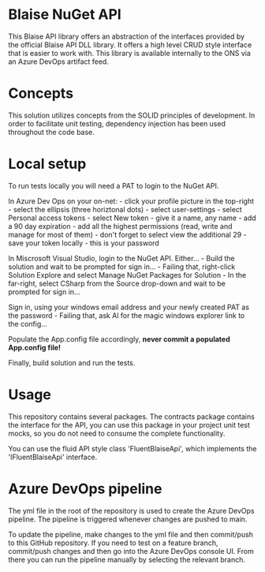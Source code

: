 # Blaise NuGet API 

This Blaise API library offers an abstraction of the interfaces provided by the official Blaise API DLL library. It offers a high level CRUD style interface that is easier to work with. This library is available internally to the ONS via an Azure DevOps artifact feed.

# Concepts

This solution utilizes concepts from the SOLID principles of development. In order to facilitate unit testing, dependency injection has been used throughout the code base.

# Local setup

To run tests locally you will need a PAT to login to the NuGet API.

In Azure Dev Ops on your on-net:
	- click your profile picture in the top-right
	- select the ellipsis (three horiztonal dots)
	- select user-settings
	- select Personal access tokens
	- select New token
	- give it a name, any name
	- add a 90 day expiration
	- add all the highest permissions (read, write and manage for most of them)
	- don't forget to select view the additional 29
	- save your token locally
	- this is your password

In Miscrosoft Visual Studio, login to the NuGet API.  Either...
	- Build the solution and wait to be prompted for sign in...
	- Failing that, right-click Solution Explore and select Manage NuGet Packages for Solution
		- In the far-right, select CSharp from the Source drop-down and wait to be prompted for sign in...

Sign in, using your windows email address and your newly created PAT as the password
	- Failing that, ask Al for the magic windows explorer link to the config...

Populate the App.config file accordingly, **never commit a populated App.config file!**

Finally, build solution and run the tests.

# Usage

This repository contains several packages. The contracts package contains the interface for the API, you can use this package in your project unit test mocks, so you do not need to consume the complete functionality.

You can use the fluid API style class 'FluentBlaiseApi', which implements the 'IFluentBlaiseApi' interface.
		
# Azure DevOps pipeline

The yml file in the root of the repository is used to create the Azure DevOps pipeline. The pipeline is triggered whenever changes are pushed to main.

To update the pipeline, make changes to the yml file and then commit/push to this GitHub repository. If you need to test on a feature branch, commit/push changes and then go into the Azure DevOps console UI. From there you can run the pipeline manually by selecting the relevant branch. 
